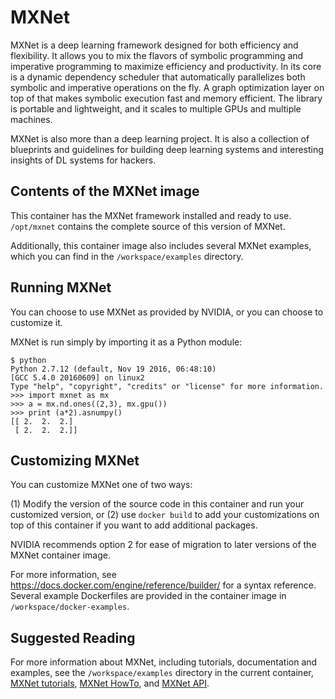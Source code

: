 MXNet
=====

MXNet is a deep learning framework designed for both efficiency and
flexibility. It allows you to mix the flavors of symbolic programming and
imperative programming to maximize efficiency and productivity. In its core is a
dynamic dependency scheduler that automatically parallelizes both symbolic and
imperative operations on the fly. A graph optimization layer on top of that
makes symbolic execution fast and memory efficient. The library is portable and
lightweight, and it scales to multiple GPUs and multiple machines.

MXNet is also more than a deep learning project. It is also a collection of
blueprints and guidelines for building deep learning systems and interesting
insights of DL systems for hackers.

## Contents of the MXNet image

This container has the MXNet framework installed and ready to use.
`/opt/mxnet` contains the complete source of this version of MXNet.

Additionally, this container image also includes several MXNet examples,
which you can find in the `/workspace/examples` directory.

## Running MXNet

You can choose to use MXNet as provided by NVIDIA, or you can choose to
customize it.

MXNet is run simply by importing it as a Python module:
```
$ python
Python 2.7.12 (default, Nov 19 2016, 06:48:10) 
[GCC 5.4.0 20160609] on linux2
Type "help", "copyright", "credits" or "license" for more information.
>>> import mxnet as mx
>>> a = mx.nd.ones((2,3), mx.gpu())
>>> print (a*2).asnumpy()
[[ 2.  2.  2.]
 [ 2.  2.  2.]]
```

## Customizing MXNet

You can customize MXNet one of two ways:

(1) Modify the version of the source code in this container and run your
customized version, or (2) use `docker build` to add your customizations on top
of this container if you want to add additional packages.

NVIDIA recommends option 2 for ease of migration to later versions of the
MXNet container image.

For more information, see https://docs.docker.com/engine/reference/builder/ for
a syntax reference.  Several example Dockerfiles are provided in the container
image in `/workspace/docker-examples`.

## Suggested Reading

For more information about MXNet, including tutorials, documentation and examples,
see the `/workspace/examples` directory in the current container,
[MXNet tutorials](http://mxnet.io/tutorials/index.html),
[MXNet HowTo](http://mxnet.io/how_to/index.html), and
[MXNet API](http://mxnet.io/api/python/index.html).

